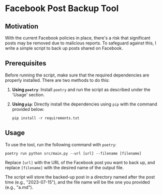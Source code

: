 # Facebook Post Backup Tool

## Motivation

With the current Facebook policies in place, there's a risk that significant posts may be removed due to malicious reports. To safeguard against this, I write a simple script to back up posts shared on Facebook.

## Prerequisites

Before running the script, make sure that the required dependencies are properly installed. There are two methods to do this:

1. **Using `poetry`**: Install `poetry` and run the script as described under the 'Usage' section.

2. **Using `pip`**: Directly install the dependencies using `pip` with the command provided below:
   
   ```shell
   pip install -r requirements.txt
   ```

## Usage

To use the tool, run the following command with `poetry`:

```shell
poetry run python src/main.py --url [url] --filename [filename]
```

Replace `[url]` with the URL of the Facebook post you want to back up, and replace `[filename]` with the desired name of the output file.

The script will store the backed-up post in a directory named after the post time (e.g., "2023-07-15"), and the file name will be the one you provided (e.g., "a.md").
